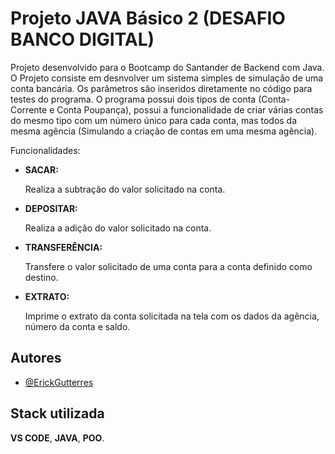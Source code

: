 
# Projeto JAVA Básico 2 (DESAFIO BANCO DIGITAL)

Projeto desenvolvido para o Bootcamp do Santander de Backend com Java. O Projeto consiste em desnvolver um sistema simples de simulação de uma conta bancária. Os parâmetros são inseridos diretamente no código para testes do programa. O programa possui dois tipos de conta (Conta-Corrente e Conta Poupança), possui a funcionalidade de criar várias contas do mesmo tipo com um número único para cada conta, mas todos da mesma agência (Simulando a criação de contas em uma mesma agência).

Funcionalidades:
- **SACAR:**

    Realiza a subtração do valor solicitado na conta.

- **DEPOSITAR:**
    
    Realiza a adição do valor solicitado na conta.

- **TRANSFERÊNCIA:**
    
    Transfere o valor solicitado de uma conta para a conta definido como destino.

- **EXTRATO:**
    
    Imprime o extrato da conta solicitada na tela com os dados da agência, número da conta e saldo.    

## Autores

- [@ErickGutterres](https://www.github.com/ErickGutterres)


## Stack utilizada

**VS CODE**,
**JAVA**, **POO**.

